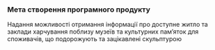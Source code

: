 ### Мета створення програмного продукту

Надання можливості отримання інформації про доступне житло та заклади харчування поблизу музеїв та культурних пам’яток для споживачів, що подорожують та зацікавлені скульптурою
